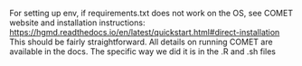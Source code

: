 For setting up env, if requirements.txt does not work on the OS, see COMET website and installation instructions: https://hgmd.readthedocs.io/en/latest/quickstart.html#direct-installation
This should be fairly straightforward. All details on running COMET are available in the docs. The specific way we did it is in the .R and .sh files
